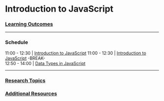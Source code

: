 # Introduction to JavaScript

### [Learning Outcomes](./learning-outcomes.md)
---
### Schedule   

11:00 - 12:30 | [Introduction to JavaScript](./intro-to-js.md)
11:00 - 12:30 | [Introduction to JavaScript](./variables-and-constants.md)
-BREAK-    
12:50 - 14:00 | [Data Types in JavaScript](./data-types.md)    

---
### [Research Topics](./research-topics.md) 

### [Additional Resources](./resources.md) 

